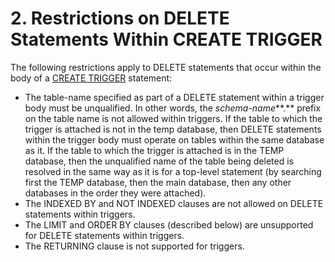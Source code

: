 # 2\. Restrictions on DELETE Statements Within CREATE TRIGGER


The following restrictions apply to DELETE statements that occur within the
 body of a [CREATE TRIGGER](lang_createtrigger.html) statement:



* The table\-name specified as part of a 
 DELETE statement within
 a trigger body must be unqualified. In other words, the
 *schema\-name***.** prefix on the table name is not allowed 
 within triggers. If the table to which the trigger is attached is
 not in the temp database, then DELETE statements within the trigger
 body must operate on tables within the same database as it. If the table
 to which the trigger is attached is in the TEMP database, then the
 unqualified name of the table being deleted is resolved in the same way as
 it is for a top\-level statement (by searching first the TEMP database, then
 the main database, then any other databases in the order they were
 attached).
* The INDEXED BY and NOT INDEXED clauses are not allowed on DELETE
 statements within triggers.
* The LIMIT and ORDER BY clauses (described below) are unsupported for
 DELETE statements within triggers.
* The RETURNING clause is not supported for triggers.


